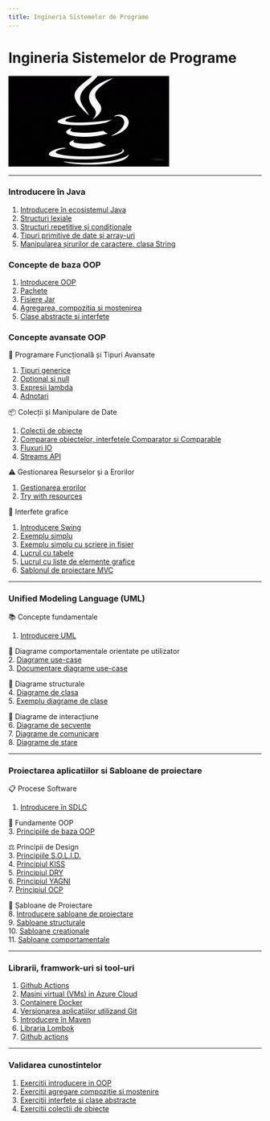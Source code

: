 ```yaml
---
title: Ingineria Sistemelor de Programe
---
```


# Ingineria Sistemelor de Programe

![jv1.gif](media/jv1.gif)

***

### Introducere în Java
1. [Introducere în ecosistemul Java](oop-basic/java-ecosystem.md)
2. [Structuri lexiale](oop-basic/01-structuri-lexicale.md)
3. [Structuri repetitive și condiționale](oop-basic/02-structuri-repetitive-conditionale.md)
4. [Tipuri primitive de date și array-uri](oop-basic/03-tipuri-primitive.md)
5. [Manipularea șirurilor de caractere, clasa String](oop-basic/04-String-siruri-de-caractere.md)

### Concepte de baza OOP

1. [Introducere OOP](oop-basic/05-clasa-si-obiect.md)
2. [Pachete](oop-basic/06-pachete-si-librarii.md)
3. [Fisiere Jar](oop-basic/07-fisiere-jar.md)
4. [Agregarea, compozitia si mostenirea](oop-basic/08-concepte-avansate-oop.md)
5. [Clase abstracte si interfete](oop-advanced/01-interfete-clase-abstracte.md)

### Concepte avansate OOP

🧰 Programare Funcțională și Tipuri Avansate

1. [Tipuri generice](oop-advanced/02-tipuri-generice.md)
2. [Optional si null](oop-advanced/03-optional-si-null.md)
3. [Expresii lambda](oop-advanced/07-lamda.md)
4. [Adnotari](oop-advanced/10-adnotarile.md)

📦 Colecții și Manipulare de Date

1. [Colectii de obiecte](oop-advanced/04-colectii.md)
2. [Comparare obiectelor, interfetele Comparator si Comparable](oop-advanced/04-1-interfetele-comparator-comparable.md)
3. [Fluxuri IO](oop-advanced/06-io-streams.md)
4. [Streams API](oop-advanced/05-streams-api.md)

⚠️ Gestionarea Resurselor și a Erorilor

1. [Gestionarea erorilor](oop-advanced/09-gestionarea-erorilor.md)
2. [Try with resources](oop-advanced/08-try-with-resources.md)

🔧 Interfete grafice

1. [Introducere Swing](ui-swing/01-ui-introducere.md)
2. [Exemplu simplu](ui-swing/04-exemmplu-simplu-complet.md)
3. [Exemplu simplu cu scriere in fisier](ui-swing/05-exemplu-scrie-fisier.md)
4. [Lucrul cu tabele](ui-swing/02-ui-tabele.md)
3. [Lucrul cu liste de elemente grafice](ui-swing/03-lists.md)
6. [Sablonul de proiectare MVC](ui-swing/06-mvc.md)

***

### Unified Modeling Language (UML)

📚 Concepte fundamentale

1. [Introducere UML](uml/01-introducere-uml.md)

👥 Diagrame comportamentale orientate pe utilizator\
2\. [Diagrame use-case](uml/02-use-case.md)\
3\. [Documentare diagrame use-case](uml/03-use-case-documentatie.md)

🧩 Diagrame structurale\
4\. [Diagrame de clasa](uml/04-class-diagram.md)\
5\. [Exemplu diagrame de clase](uml/05-class-diagram-exemplu.md)

🔄 Diagrame de interacțiune\
6\. [Diagrame de secvente](uml/06-sequence-diagram.md)\
7\. [Diagrame de comunicare](uml/07-communication-diagram.md)\
8\. [Diagrame de stare](uml/08-state-diagrams.md)

***

### Proiectarea aplicatiilor si Sabloane de proiectare

📋 Procese Software

1. [Introducere în SDLC](oop-design/sdlc-tools-table.md)

🧠 Fundamente OOP\
3\. [Principiile de baza OOP](oop-design/principiile-oop.md)

⚖️ Principii de Design\
3\. [Principiile S.O.L.I.D.](oop-design/principiile-solid.md)\
4\. [Principiul KISS](oop-design/principiul-kiss.md)\
5\. [Principiul DRY](oop-design/principiul-dry.md)\
6\. [Principiul YAGNI](oop-design/principiul-yagni.md)\
7\. [Principiul OCP](oop-design/principiul-ocp.md)

📐 Șabloane de Proiectare\
8\. [Introducere sabloane de proiectare](oop-design/sabloane-introducere.md)\
9\. [Sabloane structurale](oop-design/sabloane-structuralx.md)\
10\. [Sabloane creationale](oop-design/sabloane-creationale.md)\
11\. [Sabloane comportamentale](oop-design/sabloane-comportamentale.md)

***

### Librarii, framwork-uri si tool-uri

1. [Github Actions](tools-basic/github-actions.md)
2. [Masini virtual (VMs) in Azure Cloud](tools-basic/azure-resources.md)
3. [Containere Docker](tools-basic/containere-docker.md)
3. [Versionarea aplicatiilor utilizand Git](tools-basic/introducere-git.md)
2. [Introducere în Maven](tools-basic/introducere-maven.md)
3. [Libraria Lombok](tools-basic/limbraria-lombok.md)
4. [Github actions](tools-basic/github-actions.md)

***

### Validarea cunostintelor

1. [Exercitii introducere in OOP](exercitii-si-intrebari/exercitii-oop-baza.md)
2. [Exercitii agregare compozitie si mostenire](exercitii-si-intrebari/exercitii-oop-avansat.md)
3. [Exercitii interfete si clase abstracte](exercitii-si-intrebari/exercitii-interfete-abstract.md)
4. [Exercitii colectii de obiecte](exercitii-si-intrebari/exercitii-colectii.md)
